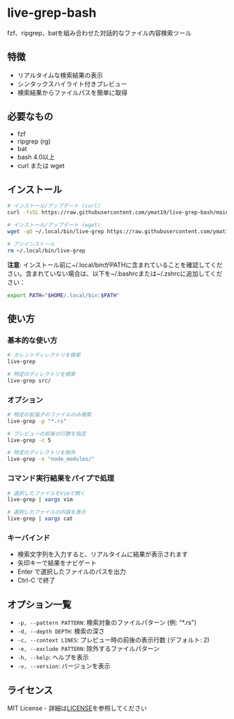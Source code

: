 # live-grep-bash

fzf、ripgrep、batを組み合わせた対話的なファイル内容検索ツール

## 特徴

- リアルタイムな検索結果の表示
- シンタックスハイライト付きプレビュー
- 検索結果からファイルパスを簡単に取得

## 必要なもの

- fzf
- ripgrep (rg)
- bat
- bash 4.0以上
- curl または wget

## インストール

```bash
# インストール/アップデート (curl)
curl -fsSL https://raw.githubusercontent.com/ymat19/live-grep-bash/main/live-grep -o ~/.local/bin/live-grep && chmod +x ~/.local/bin/live-grep

# インストール/アップデート (wget)
wget -qO ~/.local/bin/live-grep https://raw.githubusercontent.com/ymat19/live-grep-bash/main/live-grep && chmod +x ~/.local/bin/live-grep

# アンインストール
rm ~/.local/bin/live-grep
```

**注意**: インストール前に~/.local/binがPATHに含まれていることを確認してください。含まれていない場合は、以下を~/.bashrcまたは~/.zshrcに追加してください：

```bash
export PATH="$HOME/.local/bin:$PATH"
```

## 使い方

### 基本的な使い方

```bash
# カレントディレクトリを検索
live-grep

# 特定のディレクトリを検索
live-grep src/
```

### オプション

```bash
# 特定の拡張子のファイルのみ検索
live-grep -p "*.rs"

# プレビューの前後の行数を指定
live-grep -c 5

# 特定のディレクトリを除外
live-grep -e "node_modules/"
```

### コマンド実行結果をパイプで処理

```bash
# 選択したファイルをVimで開く
live-grep | xargs vim

# 選択したファイルの内容を表示
live-grep | xargs cat
```

### キーバインド

- 検索文字列を入力すると、リアルタイムに結果が表示されます
- 矢印キーで結果をナビゲート
- Enter で選択したファイルのパスを出力
- Ctrl-C で終了

## オプション一覧

- `-p, --pattern PATTERN`: 検索対象のファイルパターン (例: "*.rs")
- `-d, --depth DEPTH`: 検索の深さ
- `-c, --context LINES`: プレビュー時の前後の表示行数 (デフォルト: 2)
- `-e, --exclude PATTERN`: 除外するファイルパターン
- `-h, --help`: ヘルプを表示
- `-v, --version`: バージョンを表示

## ライセンス

MIT License - 詳細は[LICENSE](LICENSE)を参照してください
